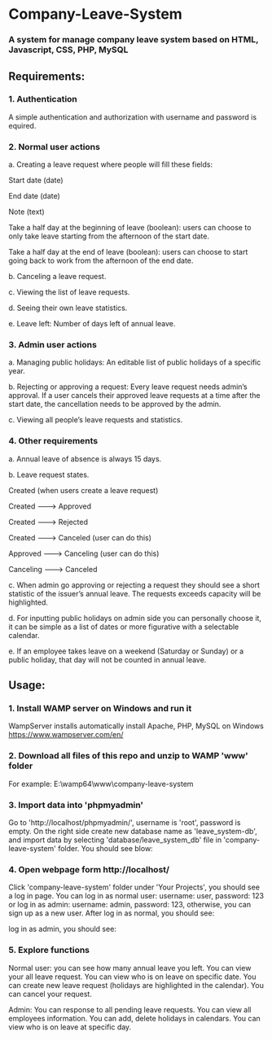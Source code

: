 # Company-Leave-System
### A system for manage company leave system based on HTML, Javascript, CSS, PHP, MySQL

## Requirements:
### 1. Authentication
A simple authentication and authorization with username and password is equired.

### 2. Normal user actions

a. Creating a leave request where people will fill these fields:

Start date (date)

End date (date)

Note (text)

Take a half day at the beginning of leave (boolean): users can choose to only take leave starting from the afternoon of the start date.

Take a half day at the end of leave (boolean): users can choose to start going back to work from the afternoon of the end date.

b. Canceling a leave request.

c. Viewing the list of leave requests.

d. Seeing their own leave statistics.

e. Leave left: Number of days left of annual leave.

### 3. Admin user actions
a. Managing public holidays: An editable list of public holidays of a specific year.

b. Rejecting or approving a request: Every leave request needs admin’s approval. If a user cancels their approved leave requests at a time after the start date, the cancellation needs to be approved by the admin.

c. Viewing all people’s leave requests and statistics.

### 4. Other requirements
a. Annual leave of absence is always 15 days.

b. Leave request states.

Created (when users create a leave request)

Created ---> Approved

Created ---> Rejected

Created ---> Canceled (user can do this)

Approved ---> Canceling (user can do this)

Canceling ---> Canceled

c. When admin go approving or rejecting a request they should see a short statistic of the issuer’s annual leave. The requests exceeds capacity will be highlighted.

d. For inputting public holidays on admin side you can personally choose it, it can be simple as a list of dates or more figurative with a selectable calendar.

e. If an employee takes leave on a weekend (Saturday or Sunday) or a public holiday, that day will not be counted in annual leave.

## Usage: 
### 1. Install WAMP server on Windows and run it
WampServer installs automatically install Apache, PHP, MySQL on Windows
https://www.wampserver.com/en/



### 2. Download all files of this repo and unzip to WAMP 'www' folder
For example: E:\wamp64\www\company-leave-system

### 3. Import data into 'phpmyadmin' 
Go to 'http://localhost/phpmyadmin/', username is 'root', password is empty. On the right side create new database name as 'leave_system-db', and import data by selecting 'database/leave_system_db' file in 'company-leave-system' folder. You should see blow:

### 4. Open webpage form http://localhost/
Click 'company-leave-system' folder under 'Your Projects', you should see a log in page. You can log in as normal user: username: user, password: 123 or log in as admin: username: admin, password: 123, otherwise, you can sign up as a new user. After log in as normal, you should see:


log in as admin, you should see:


### 5. Explore functions
Normal user: you can see how many annual leave you left. You can view your all leave request. You can view who is on leave on specific date. You can create new leave request (holidays are highlighted in the calendar). You can cancel your request.

Admin: You can response to all pending leave requests. You can view all employees information. You can add, delete holidays in calendars. You can view who is on leave at specific day.  

